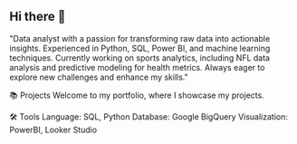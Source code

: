 ## Hi there 👋
"Data analyst with a passion for transforming raw data into actionable insights. Experienced in Python, SQL, Power BI, and machine learning techniques. Currently working on sports analytics, including NFL data analysis and predictive modeling for health metrics. Always eager to explore new challenges and enhance my skills."

📚 Projects
Welcome to my portfolio, where I showcase my projects.

🛠️ Tools
Language: SQL, Python
Database: Google BigQuery
Visualization: PowerBI, Looker Studio
<!--
**charlesdaigre/charlesdaigre** is a ✨ _special_ ✨ repository because its `README.md` (this file) appears on your GitHub profile.

Here are some ideas to get you started:

- 🔭 I’m currently working on ...
- 🌱 I’m currently learning ...
- 👯 I’m looking to collaborate on ...
- 🤔 I’m looking for help with ...
- 💬 Ask me about ...
- 📫 How to reach me: ...
- 😄 Pronouns: ...
- ⚡ Fun fact: ...
-->
